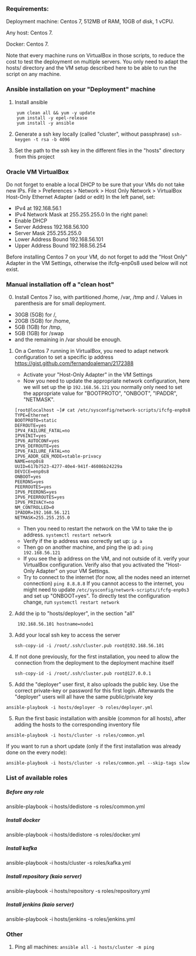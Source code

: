 ### Requirements:
Deployment machine: Centos 7, 512MB of RAM, 10GB of disk, 1 vCPU. 

Any host: Centos 7. 
 
Docker: Centos 7.

Note that every machine runs on VirtualBox in those scripts, to reduce the cost to test the deployment on multiple servers.
You only need to adapt the hosts/ directory and the VM setup described here to be able to run the script on any machine.

### Ansible installation on your "Deployment" machine
1. Install ansible
``` 
    yum clean all && yum -y update
    yum install -y epel-release 
    yum install -y ansible
```

2. Generate a ssh key locally (called "cluster", without passphrase)
``ssh-keygen -t rsa -b 4096 ``

3. Set the path to the ssh key in the different files in the "hosts" directory from this project

### Oracle VM VirtualBox
Do not forget to enable a local DHCP to be sure that your VMs do not take new IPs.
 File > Preferences > Network > Host Only Network > VirtualBox Host-Only Ethernet Adapter (add or edit)
 In the left panel, set:
 - IPv4 at 192.168.56.1
 - IPv4 Network Mask at 255.255.255.0
 In the right panel:
 - Enable DHCP 
 - Server Address 192.168.56.100
 - Server Mask 255.255.255.0
 - Lower Address Bound 192.168.56.101
 - Upper Address Bound 192.168.56.254

Before installing Centos 7 on your VM, do not forget to add the "Host Only" Adapter in the VM Settings, otherwise
the ifcfg-enp0s8 used below will not exist.

### Manual installation off a "clean host"

0. Install Centos 7 iso, with partitioned /home, /var, /tmp and /. Values in parenthesis are for small deployment.
 - 30GB (5GB) for /, 
 - 20GB (5GB) for /home, 
 - 5GB (1GB) for /tmp,
 - 5GB (1GB) for /swap
 - and the remaining in /var should be enough.

1. On a Centos 7 running in VirtualBox, you need to adapt network configuration to set a specific ip address
    https://gist.github.com/fernandoaleman/2172388
    - Activate your "Host-Only Adapter" in the VM Settings
    - Now you need to update the appropriate network configuration, here we will set up the ip ```192.168.56.121```
    you normally only need to set the appropriate value for "BOOTPROTO", "ONBOOT", "IPADDR", "NETMASK".
    ```
    [root@localhost ~]# cat /etc/sysconfig/network-scripts/ifcfg-enp0s8
    TYPE=Ethernet
    BOOTPROTO=static
    DEFROUTE=yes
    IPV4_FAILURE_FATAL=no
    IPV6INIT=yes
    IPV6_AUTOCONF=yes
    IPV6_DEFROUTE=yes
    IPV6_FAILURE_FATAL=no
    IPV6_ADDR_GEN_MODE=stable-privacy
    NAME=enp0s8
    UUID=617b7523-4277-40e4-941f-46086b24229a
    DEVICE=enp0s8
    ONBOOT=yes
    PEERDNS=yes
    PEERROUTES=yes
    IPV6_PEERDNS=yes
    IPV6_PEERROUTES=yes
    IPV6_PRIVACY=no
    NM_CONTROLLED=0
    IPADDR=192.168.56.121
    NETMASK=255.255.255.0
    ```
    - Then you need to restart the network on the VM to take the ip address.
    ```systemctl restart network```
    - Verify if the ip address was correctly set up:
    ```ip a```
    - Then go on another machine, and ping the ip ad:
    ```ping 192.168.56.121```
    - If you see the ip address on the VM, and not outside of it. verify your VirtualBox configuration. Verify also that you activated the "Host-Only Adapter" on your VM Settings.
    - Try to connect to the internet (for now, all the nodes need an internet connection)
    ```ping 8.8.8.8```
    If you cannot access to the internet, you might need to update ```/etc/sysconfig/network-scripts/ifcfg-enp0s3```
    and set up "ONBOOT=yes". To directly test the configuration change, run ```systemctl restart network``` 
    
2. Add the ip to "hosts/deployer", in the section "all"

    ``` 192.168.56.101 hostname=node1```   

3. Add your local ssh key to access the server

    ``` ssh-copy-id -i /root/.ssh/cluster.pub root@192.168.56.101 ```

4. If not done previously, for the first installation, you need to allow the connection from the deployment to the deployment machine itself

    ``` ssh-copy-id -i /root/.ssh/cluster.pub root@127.0.0.1 ```

4. Add the "deployer" user first, it also uploads the public key. Use the correct private-key or password for this first
login. Afterwards the "deployer" users will all have the same public/private key

```ansible-playbook -i hosts/deployer -b roles/deployer.yml```

5. Run the first basic installation with ansible (common for all hosts), after adding the hosts to the corresponding inventory file

``` ansible-playbook -i hosts/cluster -s roles/common.yml ```

If you want to run a short update (only if the first installation was already done on the every node): 

```ansible-playbook -i hosts/cluster -s roles/common.yml --skip-tags slow ```


### List of available roles

##### Before any role
ansible-playbook -i hosts/dedistore -s roles/common.yml

##### Install docker
ansible-playbook -i hosts/dedistore -s roles/docker.yml

##### Install kafka
ansible-playbook -i hosts/cluster -s roles/kafka.yml

##### Install repository (kaio server)
ansible-playbook -i hosts/repository -s roles/repository.yml

##### Install jenkins (kaio server)
ansible-playbook -i hosts/jenkins -s roles/jenkins.yml

### Other
1. Ping all machines:
  ```ansible all -i hosts/cluster -m ping```
